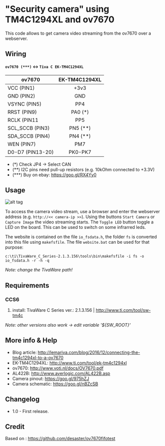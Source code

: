 "Security camera" using TM4C1294XL and ov7670 
====================================

This code allows to get camera video streaming from the ov7670 over a webserver. 

Wiring
------------
#### `ov7670 (***)` <-> `Tiva C EK-TM4C1294XL`
| ov7670         	| EK-TM4C1294XL |
| ----------------- |:-------------:|
| VCC (PIN1)	 	| +3v3			|
| GND (PIN2)     	| GND			|
| VSYNC	(PIN5)   	| PP4			|
| RRST (PIN9)    	| PA0 (*)	    |
| RCLK (PIN11    	| PP5		    |
| SCL_SCCB (PIN3)	| PN5 (**)	    |
| SDA_SCCB (PIN4)	| PN4 (**)	    |
| WEN (PIN7)      	| PM7		    |
| D0-D7 (PIN13-20) 	| PK0-PK7	    |

+ (*)    Check JP4 -> Select CAN
+ (**)   I2C pins need pull-up resistors (e.g. 10kOhm connected to +3.3V)
+ (***)  Buy on ebay: https://goo.gl/RX4Yy0

Usage
-----
![alt tag](https://raw.githubusercontent.com/lemariva/tiva_tm4c1294_ov7670_security_camera/master/doc/ov7670_camera_capture.gif)

To access the camera video stream, use a browser and enter the webserver address (e.g. `http://<< camera-ip >>`).
Using the buttons `Start Camera` or `Capture Image` the video streaming starts. The `Toggle LED` button toggle a LED on the board. This can be used to switch on some infrarred leds.

The website is contained on the file `io_fsdata.h`, the folder `fs` is converted into this file using `makefsfile`. The file `website.bat` can be used for that purpose:

```
c:\ti\TivaWare_C_Series-2.1.3.156\tools\bin\makefsfile -i fs -o io_fsdata.h -r -h -q 
```

<em>Note: change the TivaWare path!</em>

Requirements 
------------
### CCS6 
1. install: TivaWare C Series ver.: 2.1.3.156 | http://www.ti.com/tool/sw-tm4c

<em>Note: other versions also work -> edit variable '${SW_ROOT}'</em>

More info & Help
----------------
* Blog article: http://lemariva.com/blog/2016/12/connecting-the-tm4c1294xl-to-a-ov7670
* EK-TM4C1294XL: http://www.ti.com/tool/ek-tm4c1294xl
* ov7670: http://www.voti.nl/docs/OV7670.pdf
* AL422B: http://www.averlogic.com/AL422B.asp
* Camera pinout: https://goo.gl/975hZJ
* Camera schematic: https://goo.gl/nBZcSB

Changelog
---------
* 1.0 - First release.

Credit
------
Based on : https://github.com/desaster/ov7670fifotest